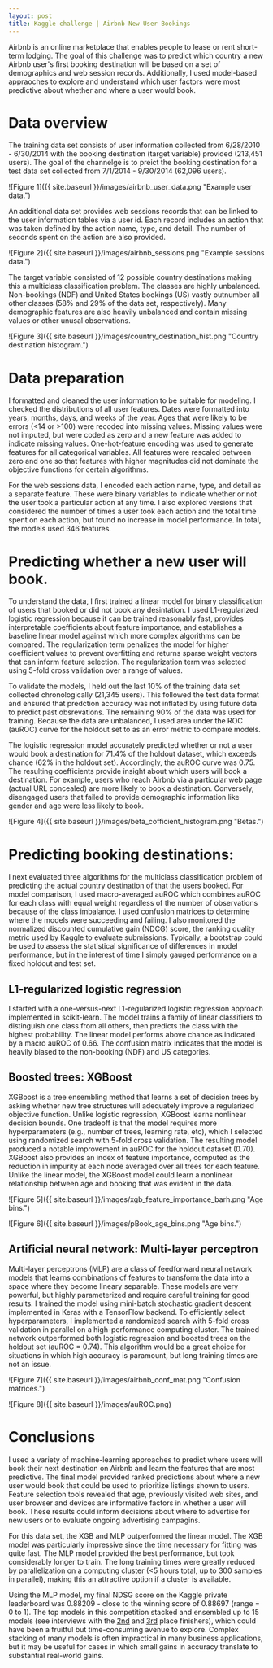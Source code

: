 ```yaml
---
layout: post
title: Kaggle challenge | Airbnb New User Bookings
---
```


Airbnb is an online marketplace that enables people to lease or rent short-term lodging.  The goal of this challenge was to predict which country a new Airbnb user's first booking destination will be based on a set of demographics and web session records. Additionally, I used model-based appraoches to explore and understand which user factors were most predictive about whether and where a user would book.

# Data overview

The training data set consists of user information collected from 6/28/2010 - 6/30/2014 with the booking destination (target variable) provided (213,451 users).  The goal of the channelge is to preict the booking destination for a test data set collected from 7/1/2014 - 9/30/2014 (62,096 users).  

![Figure 1]({{ site.baseurl }}/images/airbnb_user_data.png "Example user data.")

An additional data set provides web sessions records that can be linked to the user information tables via a user id.  Each record includes an action that was taken defined by the action name, type, and detail.  The number of seconds spent on the action are also provided.  

![Figure 2]({{ site.baseurl }}/images/airbnb_sessions.png "Example sessions data.")

The target variable consisted of 12 possible country destinations making this a multiclass classification problem.  The classes are highly unbalanced.  Non-bookings (NDF) and United States bookings (US) vastly outnumber all other classes (58% and 29% of the data set, respectively).  Many demographic features are also heavily unbalanced and contain missing values or other unusal observations.

![Figure 3]({{ site.baseurl }}/images/country_destination_hist.png "Country destination histogram.")

# Data preparation

I formatted and cleaned the user information to be suitable for modeling.  I checked the distributions of all user features.  Dates were formatted into years, months, days, and weeks of the year.  Ages that were likely to be errors (<14 or >100) were recoded into missing values.  Missing values were not imputed, but were coded as zero and a new feature was added to indicate missing values.  One-hot-feature encoding was used to generate features for all categorical variables.  All features were rescaled between zero and one so that features with higher magnitudes did not dominate the objective functions for certain algorithms.  

For the web sessions data, I encoded each action name, type, and detail as a separate feature.  These were binary variables to indicate whether or not the user took a particular action at any time.  I also explored versions that considered the number of times a user took each action and the total time spent on each action, but found no increase in model performance.  In total, the models used 346 features.


# Predicting whether a new user will book.

To understand the data, I first trained a linear model for binary classification of users that booked or did not book any desintation.  I used L1-regularized logistic regression because it can be trained reasonably fast, provides  interpretable coefficients about feature importance, and establishes a baseline linear model against which more complex algorithms can be compared.  The regularization term penalizes the model for higher coefficient values to prevent overfitting and returns sparse weight vectors that can inform feature selection.  The regularization term was selected using 5-fold cross validation over a range of values.

To validate the models, I held out the last 10% of the training data set collected chronologically (21,345 users).  This followed the test data format and ensured that predction accuracy was not inflated by using future data to predict past obsrevations.  The remaining 90% of the data was used for training.  Because the data are unbalanced, I used area under the ROC (auROC) curve for the holdout set to as an error metric to compare models.

The logistic regression model accurately predicted whether or not a user would book a destination for 71.4% of the holdout dataset, which exceeds chance (62% in the holdout set).  Accordingly, the auROC curve was 0.75.  The resulting coefficients provide insight about which users will book a destination. For example, users who reach Airbnb via a particular web page (actual URL concealed) are more likely to book a destination.  Conversely, disengaged users that failed to provide demographic information like gender and age were less likely to book.  

![Figure 4]({{ site.baseurl }}/images/beta_cofficient_histogram.png "Betas.")


# Predicting booking destinations: 

I next evaluated three algorithms for the multiclass classification problem of predicting the actual country destination of that the users booked.  For model comparison, I used macro-averaged auROC which combines auROC for each class with equal weight regardless of the number of observations because of the class imbalance.  I used confusion matrices to determine where the models were succeeding and failing. I also monitored the normalized discounted cumulative gain (NDCG) score, the ranking quality metric used by Kaggle to evaluate submissions. Typically, a bootstrap could be used to assess the statistical significance of differences in model performance, but in the interest of time I simply gauged performance on a fixed holdout and test set.  

## L1-regularized logistic regression
I started with a one-versus-next L1-regularized logistic regression approach implemented in scikit-learn.  The model trains a family of linear classifiers to distinguish one class from all others, then predicts the class with the highest probability.  The linear model performs above chance as indicated by a macro auROC of 0.66.  The confusion matrix indicates that the model is heavily biased to the non-booking (NDF) and US categories.  

## Boosted trees: XGBoost
XGBoost is a tree ensembling method that learns a set of decision trees by asking whether new tree structures will adequately improve a regularized objective function. Unlike logistic regression, XGBoost learns nonlinear decision bounds.  One tradeoff is that the model requires more hyperparameters (e.g., number of trees, learning rate, etc), which I selected using randomized search with 5-fold cross validation.  The resulting model  produced a notable improvement in auROC for the holdout dataset (0.70). XGBoost also provides an index of feature importance, computed as the reduction in impurity at each node averaged over all trees for each feature.  Unlike the linear model, the XGBoost model could learn a nonlinear relationship between age and booking that was evident in the data.

![Figure 5]({{ site.baseurl }}/images/xgb_feature_importance_barh.png "Age bins.")

![Figure 6]({{ site.baseurl }}/images/pBook_age_bins.png "Age bins.")

## Artificial neural network: Multi-layer perceptron
Multi-layer perceptrons (MLP) are a class of feedforward neural network models that learns combinations of features to transform the data into a space where they become lineary separable.  These models are very powerful, but  highly parameterized and require careful training for good results.  I trained the model using mini-batch stochastic gradient descent implemented in Keras with a TensorFlow backend.  To efficiently select hyperparameters, I implemented a randomized search with 5-fold cross validation in parallel on a high-performance computing cluster.  The trained network outperformed both logistic regression and boosted trees on the holdout set (auROC = 0.74).  This algorithm would be a great choice for situations in which high accuracy is paramount, but long training times are not an issue.  

![Figure 7]({{ site.baseurl }}/images/airbnb_conf_mat.png "Confusion matrices.")

![Figure 8]({{ site.baseurl }}/images/auROC.png)


# Conclusions

I used a variety of machine-learning approaches to predict where users will book their next destination on Airbnb and learn the features that are most predictive.  The final model provided ranked predictions about where a new user would book that could be used to prioritize listings shown to users.  Feature selection tools revealed that age, previously visited web sites, and user browser and devices are informative factors in whether a user will book.  These results could inform decisions about where to advertise for new users or to evaluate ongoing advertising campagins.

For this data set, the XGB and MLP outperformed the linear model.  The XGB model was particularly impressive since the time necessary for fitting was quite fast.  The MLP model provided the best performance, but took considerably longer to train.  The long training times were greatly reduced by parallelization on a computing cluster (<5 hours total, up to 300 samples in parallel), making this an attractive option if a cluster is available.

Using the MLP model, my final NDSG score on the Kaggle private leaderboard was 0.88209 - close to the winning score of 0.88697 (range = 0 to 1).  The top models in this competition stacked and ensembled up to 15 models (see interviews with the [2nd](http://blog.kaggle.com/2016/03/17/airbnb-new-user-bookings-winners-interview-2nd-place-keiichi-kuroyanagi-keiku/) and [3rd](http://blog.kaggle.com/2016/03/07/airbnb-new-user-bookings-winners-interview-3rd-place-sandro-vega-pons/) place finishers), which could have been a fruitful but time-consuming avenue to explore.  Complex stacking of many models is often impractical in many business applications, but it may be useful for cases in which small gains in accuracy translate to substantial real-world gains.













